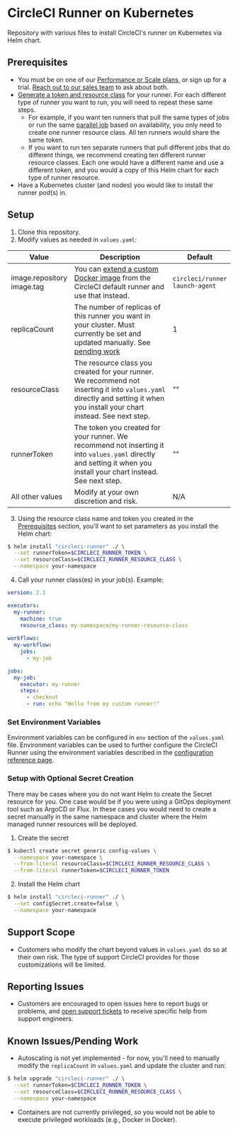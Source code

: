 # CircleCI Runner on Kubernetes

Repository with various files to install CircleCI's runner on Kubernetes via Helm chart.

## Prerequisites
- You must be on one of our [Performance or Scale plans](https://circleci.com/pricing/), or sign up for a trial. [Reach out to our sales team](https://circleci.com/contact-us/?cloud) to ask about both.
- [Generate a token and resource class](https://circleci.com/docs/2.0/runner-installation/?section=executors-and-images#authentication) for your runner. For each different type of runner you want to run, you will need to repeat these same steps.
  - For example, if you want ten runners that pull the same types of jobs or run the same [parallel job](https://circleci.com/docs/2.0/parallelism-faster-jobs/) based on availability, you only need to create one runner resource class. All ten runners would share the same token.
  - If you want to run ten separate runners that pull different jobs that do different things, we recommend creating ten different runner resource classes. Each one would have a different name and use a different token, and you would a copy of this Helm chart for each type of runner resource.
- Have a Kubernetes cluster (and nodes) you would like to install the runner pod(s) in.

## Setup
1. Clone this repository.
2. Modify values as needed in `values.yaml`:

Value             | Description                  | Default
------------------|------------------------------|-------------
image.repository<br />image.tag | You can [extend a custom Docker image](https://circleci.com/docs/2.0/runner-installation/?section=executors-and-images#create-a-dockerfile-that-extends-the-circleci-runner-image) from the CircleCI default runner and use that instead. | `circleci/runner`<br />`launch-agent`
replicaCount      | The number of replicas of this runner you want in your cluster. Must currently be set and updated manually. See [pending work](#known-issuespending-work) | 1
resourceClass     | The resource class you created for your runner. We recommend not inserting it into `values.yaml` directly and setting it when you install your chart instead. See next step. | ""
runnerToken       | The token you created for your runner. We recommend not inserting it into `values.yaml` directly and setting it when you install your chart instead. See next step. | ""
All other values  | Modify at your own discretion and risk. | N/A

3. Using the resource class name and token you created in the [Prerequisites](#prerequisites) section, you'll want to set parameters as you install the Helm chart:

```bash
$ helm install "circleci-runner" ./ \
  --set runnerToken=$CIRCLECI_RUNNER_TOKEN \
  --set resourceClass=$CIRCLECI_RUNNER_RESOURCE_CLASS \
  --namespace your-namespace
```
4. Call your runner class(es) in your job(s). Example:

```yaml
version: 2.1

executors:
  my-runner:
    machine: true
    resource_class: my-namespace/my-runner-resource-class
  
workflows:
  my-workflow:
    jobs:
      - my-job

jobs:
  my-job:
    executor: my-runner
    steps:
      - checkout
      - run: echo "Hello from my custom runner!"
```

### Set Environment Variables
Environment variables can be configured in `env` section of the `values.yaml` file. Environment variables can be used to further configure the CircleCI Runner using the environment variables described in the [configuration reference page](https://circleci.com/docs/2.0/runner-config-reference/).
 
### Setup with Optional Secret Creation
There may be cases where you do not want Helm to create the Secret resource for you. One case would be if you were using a GitOps deployment tool such as ArgoCD or Flux. In these cases you would need to create a secret manually in the same namespace and cluster where the Helm managed runner resources will be deployed.
1. Create the secret
```bash
$ kubectl create secret generic config-values \
  --namespace your-namespace \
  --from-literal resourceClass=$CIRCLECI_RUNNER_RESOURCE_CLASS \
  --from-literal runnerToken=$CIRCLECI_RUNNER_TOKEN
```
2. Install the Helm chart
```bash
$ helm install "circleci-runner" ./ \
  --set configSecret.create=false \
  --namespace your-namespace
```

## Support Scope
- Customers who modify the chart beyond values in `values.yaml` do so at their own risk. The type of support CircleCI provides for those customizations will be limited.

## Reporting Issues
- Customers are encouraged to open issues here to report bugs or problems, and [open support tickets](https://support.circleci.com/hc/en-us/) to receive specific help from support engineers.

## Known Issues/Pending Work
- Autoscaling is not yet implemented - for now, you'll need to manually modify the `replicaCount` in `values.yaml` and update the cluster and run:

```bash
$ helm upgrade "circleci-runner" ./ \
  --set runnerToken=$CIRCLECI_RUNNER_TOKEN \
  --set resourceClass=$CIRCLECI_RUNNER_RESOURCE_CLASS \
  --namespace your-namespace
```

- Containers are not currently privileged, so you would not be able to execute privileged workloads (e.g., Docker in Docker).
